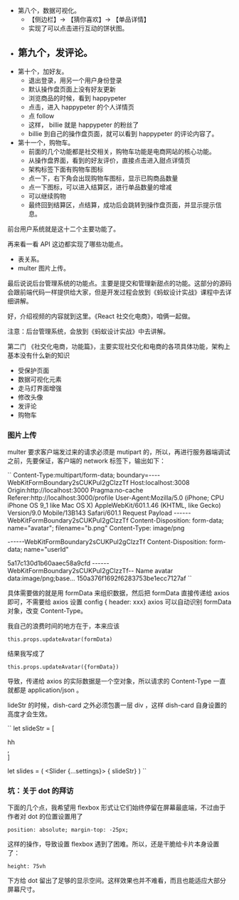 

- 第八个，数据可视化。
  - 【侧边栏】-> 【猜你喜欢】-> 【单品详情】
  - 实现了可以点击进行互动的饼状图。
- 第九个，发评论。
  - 
- 第十个，加好友。
  - 退出登录，用另一个用户身份登录
  - 默认操作盘页面上没有好友更新
  - 浏览商品的时候，看到 happypeter 
  - 点击，进入 happypeter 的个人详情页
  - 点 follow 
  - 这样， billie 就是 happypeter 的粉丝了
  - billie 到自己的操作盘页面，就可以看到 happypeter 的评论内容了。
- 第十一个，购物车。
  - 前面的几个功能都是社交相关，购物车功能是电商网站的核心功能。
  - 从操作盘界面，看到的好友评价，直接点击进入甜点详情页
  - 架构标签下面有购物车图标
  - 点一下，右下角会出现购物车图标，显示已购商品数量
  - 点一下图标，可以进入结算区，进行单品数量的增减
  - 可以继续购物
  - 最终回到结算区，点结算，成功后会跳转到操作盘页面，并显示提示信息。


前台用户系统就是这十二个主要功能了。

再来看一看 API 这边都实现了哪些功能点。

- 表关系。
- multer 图片上传。

最后说说后台管理系统的功能点。主要是提交和管理新甜点的功能。这部分的源码会跟前端代码一样提供给大家，但是开发过程会放到《蚂蚁设计实战》课程中去详细讲解。


好，介绍视频的内容就到这里。《React 社交化电商》，咱俩一起做。



注意：后台管理系统，会放到《蚂蚁设计实战》中去讲解。

第二门
《社交化电商，功能篇》，主要实现社交化和电商的各项具体功能，架构上基本没有什么新的知识

- 受保护页面
- 数据可视化元素
- 走马灯界面增强
- 修改头像
- 发评论
- 购物车

### 图片上传

multer 要求客户端发过来的请求必须是 mutipart
的，所以，再进行服务器端调试之前，先要保证，客户端的 network
标签下，输出如下：

``
Content-Type:multipart/form-data;
boundary=----WebKitFormBoundary2sCUKPuI2gClzzTf
Host:localhost:3008
Origin:http://localhost:3000
Pragma:no-cache
Referer:http://localhost:3000/profile
User-Agent:Mozilla/5.0 (iPhone; CPU iPhone OS 9_1 like Mac OS X)
AppleWebKit/601.1.46 (KHTML, like Gecko) Version/9.0 Mobile/13B143
Safari/601.1
Request Payload
------WebKitFormBoundary2sCUKPuI2gClzzTf
Content-Disposition: form-data; name="avatar"; filename="b.png"
Content-Type: image/png


------WebKitFormBoundary2sCUKPuI2gClzzTf
Content-Disposition: form-data; name="userId"

5a17c130d1b60aaec58a9cfd
------WebKitFormBoundary2sCUKPuI2gClzzTf--
Name
avatar
data:image/png;base…
150a376f1692f6283753be1ecc7127af
``

具体需要做的就是用 formData 来组织数据，然后把 formData 直接传递给 axios
即可，不需要给 axios 设置 config { header: xxx}
axios 可以自动识别 formData 对象，改变 Content-Type。

我自己的浪费时间的地方在于，本来应该

``
this.props.updateAvatar(formData)
``

结果我写成了

``
this.props.updateAvatar({formData})
``

导致，传递给 axios 的实际数据是一个空对象，所以请求的 Content-Type 一直就都是
application/json 。


lideStr 的时候，dish-card 之外必须包裹一层 div ，这样 dish-card
自身设置的高度才会生效。

``
let slideStr = [
  <div className='dish-card-wrap' key='1'>
    <div className='dish-card'>
      hh
    </div>
  </div>,
  <div className='dish-card-wrap' key='2'>
    <div className='dish-card'>
    </div>
  </div>
]

let slides = (
  <Slider {...settings}>
    { slideStr}
  </Slider>
)
``

### 坑：关于 dot 的拜访

下面的几个点，我希望用 flexbox 形式让它们始终停留在屏幕最底端，不过由于作者对
dot 的位置设置用了

``
position: absolute;
margin-top: -25px;
``

这样的操作，导致设置 flexbox 遇到了困难。所以，还是干脆给卡片本身设置了：

``
height: 75vh
``

下方给 dot
留出了足够的显示空间。这样效果也并不难看，而且也能适应大部分屏幕尺寸。

